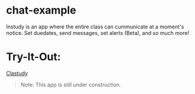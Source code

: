 # chat-example

Instudy is an app where the entire class can cummunicate at a moment's notice. Set duedates, send messages, set alerts (Beta), and so much more!

# Try-It-Out: 

[Clastudy](https://www.clastudy.herokuapp.com)

>Note: This app is still under construction. 